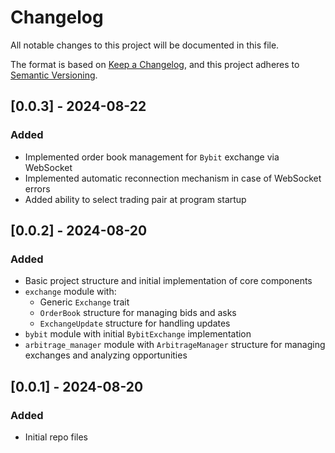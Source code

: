 # Changelog

All notable changes to this project will be documented in this file.

The format is based on [Keep a Changelog](https://keepachangelog.com/en/1.0.0/),
and this project adheres to [Semantic Versioning](https://semver.org/spec/v2.0.0.html).

## [0.0.3] - 2024-08-22

### Added

- Implemented order book management for `Bybit` exchange via WebSocket
- Implemented automatic reconnection mechanism in case of WebSocket errors
- Added ability to select trading pair at program startup

## [0.0.2] - 2024-08-20

### Added
- Basic project structure and initial implementation of core components
- `exchange` module with:
    - Generic `Exchange` trait
    - `OrderBook` structure for managing bids and asks
    - `ExchangeUpdate` structure for handling updates
- `bybit` module with initial `BybitExchange` implementation
- `arbitrage_manager` module with `ArbitrageManager` structure for managing exchanges and analyzing opportunities

## [0.0.1] - 2024-08-20

### Added
- Initial repo files